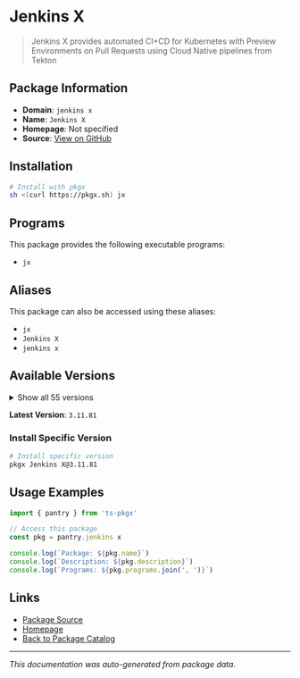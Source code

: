 # Jenkins X

> Jenkins X provides automated CI+CD for Kubernetes with Preview Environments on Pull Requests using Cloud Native pipelines from Tekton

## Package Information

- **Domain**: `jenkins x`
- **Name**: `Jenkins X`
- **Homepage**: Not specified
- **Source**: [View on GitHub](https://github.com/pkgxdev/pantry/tree/main/projects/jenkins-x.io/package.yml)

## Installation

```bash
# Install with pkgx
sh <(curl https://pkgx.sh) jx
```

## Programs

This package provides the following executable programs:

- `jx`

## Aliases

This package can also be accessed using these aliases:

- `jx`
- `Jenkins X`
- `jenkins x`

## Available Versions

<details>
<summary>Show all 55 versions</summary>

- `3.11.81`, `3.11.78`, `3.11.77`, `3.11.76`, `3.11.75`
- `3.11.74`, `3.11.71`, `3.11.70`, `3.11.69`, `3.11.66`
- `3.11.65`, `3.11.63`, `3.11.56`, `3.11.52`, `3.11.49`
- `3.11.48`, `3.11.45`, `3.11.44`, `3.11.41`, `3.11.39`
- `3.11.38`, `3.11.27`, `3.11.26`, `3.11.25`, `3.11.24`
- `3.11.21`, `3.11.17`, `3.11.14`, `3.11.11`, `3.11.10`
- `3.11.8`, `3.11.7`, `3.11.5`, `3.11.4`, `3.11.2`
- `3.11.1`, `3.11.0`, `3.10.182`, `3.10.181`, `3.10.180`
- `3.10.178`, `3.10.177`, `3.10.176`, `3.10.172`, `3.10.170`
- `3.10.169`, `3.10.167`, `3.10.166`, `3.10.161`, `3.10.160`
- `3.10.158`, `3.10.157`, `3.10.156`, `3.10.155`, `3.10.154`

</details>

**Latest Version**: `3.11.81`

### Install Specific Version

```bash
# Install specific version
pkgx Jenkins X@3.11.81
```

## Usage Examples

```typescript
import { pantry } from 'ts-pkgx'

// Access this package
const pkg = pantry.jenkins x

console.log(`Package: ${pkg.name}`)
console.log(`Description: ${pkg.description}`)
console.log(`Programs: ${pkg.programs.join(', ')}`)
```

## Links

- [Package Source](https://github.com/pkgxdev/pantry/tree/main/projects/jenkins-x.io/package.yml)
- [Homepage](#)
- [Back to Package Catalog](../package-catalog.md)

---

*This documentation was auto-generated from package data.*
